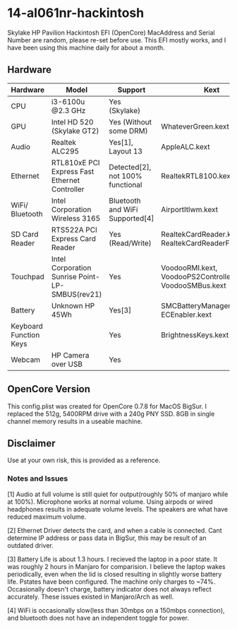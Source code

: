 # 14-al061nr-hackintosh
Skylake HP Pavilion Hackintosh EFI (OpenCore)
MacAddress and Serial Number are random, please re-set before use.  This EFI mostly works, and I have been using this machine daily for about a month.  

## Hardware ##

| Hardware               | Model                                           | Support                          | Kext                                                       |
|------------------------|-------------------------------------------------|----------------------------------|------------------------------------------------------------|
| CPU                    | i3-6100u @2.3 GHz                               | Yes (Skylake)                    |                                                            |
| GPU                    | Intel HD 520 (Skylake GT2)                      | Yes (Without some DRM)           | WhateverGreen.kext                                         |
| Audio                  | Realtek ALC295                                  | Yes[1], Layout 13                | AppleALC.kext                                              |
| Ethernet               | RTL810xE PCI Express Fast Ethernet Controller   | Detected[2], not 100% functional | RealtekRTL8100.kext                                        |
| WiFi/ Bluetooth        | Intel Corporation Wireless 3165                 | Bluetooth and WiFi Supported[4]  | AirportItlwm.kext                                          |
| SD Card Reader         | RTS522A PCI Express Card Reader                 | Yes (Read/Write)                 | RealtekCardReader.kext and RealtekCardReaderFriend.kext    |
| Touchpad               | Intel Corporation Sunrise Point-LP-SMBUS(rev21) | Yes                              | VoodooRMI.kext, VoodooPS2Controller.kext, VoodooSMBus.kext |
| Battery                | Unknown HP 45Wh                                 | Yes[3]                           | SMCBatteryManager.kext, ECEnabler.kext                     |
| Keyboard Function Keys |                                                 | Yes                              | BrightnessKeys.kext                                        |
| Webcam                 | HP Camera over USB                              | Yes                              |                                                            |


## OpenCore Version ##

This config.plist was created for OpenCore 0.7.8 for MacOS BigSur.  I replaced the 512g, 5400RPM drive with a 240g PNY SSD. 8GB in single channel memory results in a useable machine.  

## Disclaimer ##
Use at your own risk, this is provided as a reference.

### Notes and Issues ###
[1] Audio at full volume is still quiet for output(roughly 50% of manjaro while at 100%).  Microphone works at normal volume.  Using airpods or wired headphones results in adequate volume levels.  The speakers are what have reduced maximum volume.  

[2] Ethernet Driver detects the card, and when a cable is connected.  Cant determine IP address or pass data in BigSur, this may be result of an outdated driver. 

[3] Battery Life is about 1.3 hours.  I recieved the laptop in a poor state. It was roughly 2 hours in Manjaro for comparision.  I believe the laptop wakes periodically, even when the lid is closed resulting in slightly worse battery life.  Pstates have been configured.  The machine only charges to ~74%.  Occasionally doesn't charge, battery indicator does not always reflect accurately.  These issues existed in Manjaro/Arch as well.    

[4] WiFi is occasionally slow(less than 30mbps on a 150mbps connection), and bluetooth does not have an independent toggle for power.  
